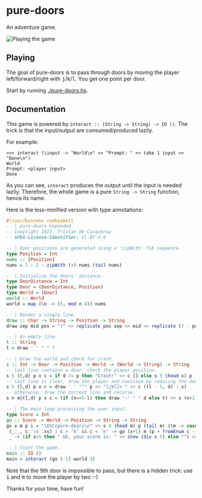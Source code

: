 # pure-doors

An adventure game.

![Playing the game](pure-doors.png)

## Playing

The goal of pure-doors is to pass through doors by moving the player
left/forward/right with <kbd>j</kbd>/<kbd>k</kbd>/<kbd>l</kbd>. You
get one point per door.

Start by running [./pure-doors.hs](pure-doors.hs).

## Documentation

This game is powered by `interact :: (String -> String) -> IO ()`.
The trick is that the input/output are consumed/produced lazily.

For example:

```ShellSession
>>> interact (\input -> "World\n" <> "Prompt: " <> take 1 input <> "Done\n")
World
Prompt: <player input>
Done
```

As you can see, `interact` produces the output until the input is needed lazily.
Therefore, the whole game is a pure `String -> String` function, hence its name.

Here is the less-minified version with type annotations:

```haskell
#!/usr/bin/env runhaskell
-- | pure-doors expanded
-- Copyright 2023, Tristan de Cacqueray
-- SPDX-License-Identifier: CC-BY-4.0

-- | Door positions are generated using a 'zipWith' fib sequence.
type Position = Int
nums :: [Position]
nums = 1 : 2 : zipWith (+) nums (tail nums)

-- | Initialize the doors' distance.
type DoorDistance = Int
type Door = (DoorDistance, Position)
type World = [Door]
world :: World
world = map (\n -> (5, mod n 8)) nums

-- | Render a single line.
draw :: Char -> String -> Position -> String
draw sep mid pos = "|" <> replicate pos sep <> mid <> replicate (7 - pos) sep <> "|\n"

-- | An empty line.
t :: String
t = draw ' ' " " 7

-- | Draw the world and check for crash.
s :: Int -> Door -> Position -> World -> (World -> String) -> String
-- last line contains a door, check the player position.
s 5 (0,d) p x c = if d /= p then "Crash!" <> c [] else s 5 (head x) p (tail x) c
-- last line is clear, draw the player and continue by reducing the door distance.
s 5 (l,d) p x c = draw ' ' "^" p <> "[jkl]> " <> c ((l - 1, d) : x)
-- otherwise, draw the current line and recurse.
s n e@(l,d) p x c = (if (n==5-l) then draw '-' " " d else t) <> s (n+1) e p x c

-- | The main loop processing the user input.
type Score = Int
go :: Score -> World -> Position -> String -> String
go x m p i = "\ESCcpure-doors\n" <> s 0 (head m) p (tail m) (\m -> case (m,i) of
 (_:_, c:'\n':xs) | c > 'h' && c < 'n' -> go (x+1) m (p + fromEnum c - 107) xs
 _ -> (if x>5 then " GG, your score is: " <> show (div x 5) else "") <> "\n")

-- | Start the game.
main :: IO ()
main = interact (go (-1) world 3)
```

Note that the 9th door is impossible to pass, but there is a hidden trick:
use <kbd>i</kbd> and <kbd>m</kbd> to move the player by two :-)

Thanks for your time, have fun!
